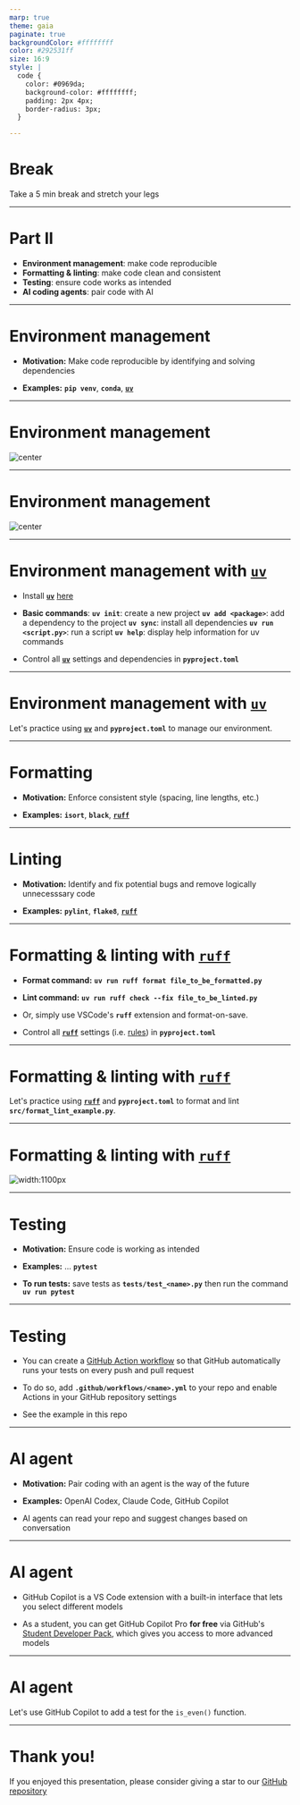 ```yaml
---
marp: true
theme: gaia
paginate: true
backgroundColor: #ffffffff
color: #292531ff
size: 16:9
style: |
  code {
    color: #0969da;
    background-color: #ffffffff;
    padding: 2px 4px;
    border-radius: 3px;
  }

---
```


# Break

Take a 5 min break and stretch your legs

---

# Part II

- **Environment management**: make code reproducible
- **Formatting & linting**: make code clean and consistent
- **Testing**: ensure code works as intended
- **AI coding agents**: pair code with AI

<!-- 
Caveat: I am very new to many of these tools, but I will try to share my personal perspective and the tricks I have found useful.
Feel free to ask questions at any point.
-->

---

# Environment management

- **Motivation:** Make code reproducible by identifying and solving dependencies

- **Examples:** **`pip venv`**, **`conda`**, [**`uv`**](https://docs.astral.sh/uv/)

<!--
We begin with environment management.
For Python code to run, you need to have the right version of Python and external libraries/packages/dependencies installed.
In other words, you need to have the right "environment".
Environment managers automate and simplify this process. 
Python has a built-in environment manager called "pip venv", but there are also popular third-party tools like "conda" and "uv".
My favorite is "uv" because it is the easiest to use, installs incredibly fast, and works well with other tools -- but we'll talk about that later.
-->

---

# Environment management
![center](../images/dependency_graph.png)

<!--
An environment manager will try to install all dependencies.Most packages depend on other packages, creating a dependency graph as shown. 
Suppose we need to install packages A and B, and both depend on package C.
Then the environment will need to install all three.
Luckily, A requires C version greater than 1.2.3, and B requires C version less than 2.0.0, so any version inbetween will do.
-->

---

# Environment management
![center](../images/dependency_graph_conflict.png)

<!--
But sometimes packages have conflicting requirements.
For example, if package A requires version < 1.2.3 of package C, and package B requires version > 2.0.0 of package C, then there is a conflict.
In such cases, you may need to manually resolve the conflict by adjusting versions or even using alternative packages.
-->

---

# Environment management with [**`uv`**](https://docs.astral.sh/uv/)

- Install [**`uv`**](https://docs.astral.sh/uv/) [here](https://docs.astral.sh/uv/getting-started/installation/)

- **Basic commands**: 
**`uv init`**: create a new project
**`uv add <package>`**: add a dependency to the project
**`uv sync`**: install all dependencies
**`uv run <script.py>`**: run a script
**`uv help`**: display help information for uv commands

- Control all [**`uv`**](https://docs.astral.sh/uv/) settings and dependencies in **`pyproject.toml`**

<!--
Here are some basic uv commands ... 
To initialize uv in a new project, run "uv init".
To add a dependency, run "uv add" then the package name.
The command "uv sync" will rapidly install all dependencies, much faster than other environment managers.
To run a script, you would use "uv run" then the script name.
If you want to know what other commands are available, use the command "uv help".
-->

---

# Environment management with [**`uv`**](https://docs.astral.sh/uv/)

Let's practice using [**`uv`**](https://docs.astral.sh/uv/) and **`pyproject.toml`** to manage our environment.

<!--
1. uv init
2. uv tree
3. pyproject.toml
4. uv sync
5. uncomment "urllib3==2.0.0"
6. uv sync -> dependency conflict
7. remove version requirement or comment out (can edit pyproject.toml or use uv remove)
8. uv sync -> dependency resolved
-->

---

# Formatting

- **Motivation:** Enforce consistent style (spacing, line lengths, etc.)

- **Examples:** **`isort`**, **`black`**, [**`ruff`**](https://docs.astral.sh/ruff/)

<!--
Good code is well-organized, stylistically consistent, and free of bugs and errors.
Formatters and linters are tools that help achieve these traits in your code.
Formatters improve the visual appearance of your code without changing functionality.
They enforce consistent style by controlling spacing, line lengths, indentation, etc.
Examples of formatters include isort, black, and ruff.
isort sorts imports alphabetically and automatically separates them into sections.
black reformats entire files, ensuring a consistent style throughout.
ruff is also a general formatter, that can basically do anything isort or black can do but faster, and its my preferred tool.
-->

---

# Linting

- **Motivation:** Identify and fix potential bugs and remove logically unnecesssary code

- **Examples:** **`pylint`**, **`flake8`**, [**`ruff`**](https://docs.astral.sh/ruff/)

<!--
Linters identify style violations, but also potential bugs and errors like unused variables, missing imports, or more subtle bugs beyond obvious syntactic errors.
There are a handful of popular and customizable linters, including flake8, pylint, and ruff.
You'll notice that we see ruff again here because it is both a formatter and a linter.
And yet again, my favorite tool here is "ruff" because it can do almost everything the other tools can but faster.
-->

---

# Formatting & linting with [**`ruff`**](https://docs.astral.sh/ruff/)

- **Format command:**
**`uv run ruff format file_to_be_formatted.py`**

- **Lint command:**
**`uv run ruff check --fix file_to_be_linted.py`**

- Or, simply use VSCode's **`ruff`** extension and format-on-save.

- Control all [**`ruff`**](https://docs.astral.sh/ruff/) settings (i.e. [rules](https://docs.astral.sh/ruff/rules/)) in **`pyproject.toml`**

<!--
To format with ruff, just "uv add ruff" as a dependency, then run "ruff format" on the file as shown.
To lint with ruff, just run "ruff check" on the file as shown.
Linting technically only identifies issues, it doesn't necessarilly fix them.
To have ruff fix any issues for which automatic fixes are available, add the --fix flag.

However, although these commands are relatively straightforward, they are not they way that I use ruff.
A big reason I love ruff is that there is a VSCode extension for it.
This allows ruff to provide real-time visual format & lint feedback.
Although we do no have the time to show you, I also recommend using format-on-save to automatically format and fix linting issues every time you ctrl+s save a file.

Finally, all ruff settings, like uv dependencies, are stored in pyproject.toml.
-->

---

# Formatting & linting with [**`ruff`**](https://docs.astral.sh/ruff/)

Let's practice using [**`ruff`**](https://docs.astral.sh/ruff/) and **`pyproject.toml`** to format and lint **`src/format_lint_example.py`**.

<!--
Lets look at an example:
1. Show format_lint_example.py
2. Point out formatting issues
3. Enable ruff extension -- 41 problems!
4. Hover over formatting issues
5. Run `uv run ruff format format_lint_example.py`
6. Use ctrl+z and ctrl+shift+z to undo and redo changes, highlighting specific changes from top to bottom
7. Go to pyproject.toml and highlight ruff format settings
8. Change line-length to 30 (way too short), and show how this immediately causes formatting issues in format_lint_example.py, then change back
9. Point out how there are still yellow squiggles in format_lint_example.py (18 problems); some of these are formatting issues ruff doesn't fix automatically (like "line too long"), but others are actually linting issues because they involve code syntax rather than format (e.g. truth comparison, unused variable)
10. Run 'uv run ruff check --fix --unsafe-fixes format_lint_example.py' to identify linting issues and aggressively fix those for which automatic fixes exist
11. Use ctrl+z and ctrl+shift+z to undo and redo changes, highlighting specific changes from top to bottom
11. Hover over the remaining linting issue, related to returning the condition directly and show an easy fix (also suggested by Copilot)
12. Disable "SIM" ruff rules in pyproject.toml, and show how this is another way to remove the final linting issue
13. Compare before and after


Hopefully this example demonstrates that ruff is an easy, fast, and flexible way to enforce consistent style and catch bugs in your code.
-->

---

# Formatting & linting with [**`ruff`**](https://docs.astral.sh/ruff/)

![width:1100px](../images/ruff_before_after.png)

---

# Testing

- **Motivation:** Ensure code is working as intended

- **Examples:** ... **`pytest`**

- **To run tests:** save tests as **`tests/test_<name>.py`** then run the command **`uv run pytest`**

<!--
Good code is not just nicely formatted and free of obvious bugs and errors -- it actually works as intended.
Tests are essential for ensuring the code is behaving correctly.
This could mean that a function in a file works as you'd expect, or it could mean testing that one component of your code works correctly with another component.
Frequent testing ensures that as you make changes to your code, you don't break anything.
And if you do break something, you can quickly identify and fix the problem.
-->

---

# Testing

- You can create a [GitHub Action workflow](https://github.com/bknutson0/ams-coding-bootcamp/actions) so that GitHub automatically runs your tests on every push and pull request

- To do so, add **`.github/workflows/<name>.yml`** to your repo and enable Actions in your GitHub repository settings

- See the example in this repo

---

# AI agent 

- **Motivation:** Pair coding with an agent is the way of the future

- **Examples:** OpenAI Codex, Claude Code, GitHub Copilot

- AI agents can read your repo and suggest changes based on conversation

<!--
Pair programming with an AI agent can help you write better code faster.
Agents can provide context-aware autocomplete suggestions, but also assist with code navigation, refactoring, generating tests, and much more.
One convenience of these agents is that they have direct read access to your repo, so you don't have to do what I use to do: copy-paste blocks of code into ChatGPT.
Of course, it is important to review and understand suggested changes before accepting, especially for important parts of your code.
My usual workflow is to first have a conversation with the agent about high-level strategy.
As a relatively inexperienced programmer, I use this conversation to learn about software engineering best practices.
Then I decide on an approach and describe in as much detail as I can what I want the agent to implement.
The first implementation it generates is usually decent, but upon reviewing suggestions I almost always have to request modifications.
Overall, I have found this workflow helps me to power through small technical details, allowing me to spend more time on interesting problems.
Of course, just like with humans, sometimes agents suggest code with bugs that slip past inspection.
So proper testing to ensure the code is serving its purpose becomes even more important.
-->

---

# AI agent

- GitHub Copilot is a VS Code extension with a built-in interface that lets you select different models

- As a student, you can get GitHub Copilot Pro **for free** via GitHub's [Student Developer Pack](https://education.github.com/pack/), which gives you access to more advanced models

<!--
GitHub Copilot is a VS Code extension with a built-in interface that lets you select different models.
It is very convenient to have your main coding environment and the agent conversation integrated in one interface.
As a student, you can get GitHub Copilot Pro for free via the Student Developer Pack.
This gives you access to more advanced models, including GPT-5 and Claude Sonnet 4.
I have found that using advanced models can very dramatically improve the quality of conversation and suggestions made by the agent. 
There is a particular synergy between ruff and GitHub Copilot, because the agent can see the formatting and linting problems when it reads your code, and then automatically fix them when creating its suggestion.
This is particularly useful for easy problems that ruff cannot automatically fix like lines that are too long or simple logical reductions.
-->

---

# AI agent

Let's use GitHub Copilot to add a test for the `is_even()` function.

---

# Thank you!

If you enjoyed this presentation, please consider giving a star to our [GitHub repository](https://github.com/bknutson0/ams-coding-bootcamp)